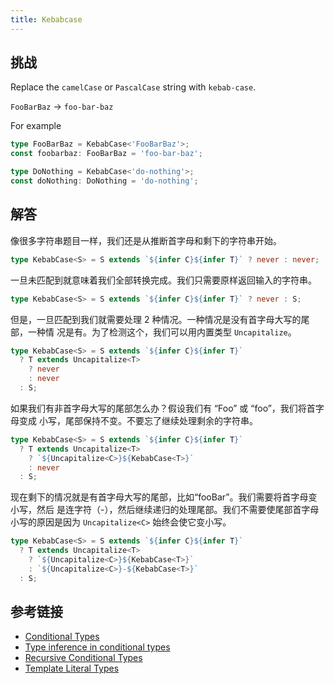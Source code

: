 ```yaml
---
title: Kebabcase
---
```


## 挑战

Replace the `camelCase` or `PascalCase` string with `kebab-case`.

`FooBarBaz` -> `foo-bar-baz`

For example

```ts
type FooBarBaz = KebabCase<'FooBarBaz'>;
const foobarbaz: FooBarBaz = 'foo-bar-baz';

type DoNothing = KebabCase<'do-nothing'>;
const doNothing: DoNothing = 'do-nothing';
```

## 解答

像很多字符串题目一样，我们还是从推断首字母和剩下的字符串开始。

```typescript
type KebabCase<S> = S extends `${infer C}${infer T}` ? never : never;
```

一旦未匹配到就意味着我们全部转换完成。我们只需要原样返回输入的字符串。

```typescript
type KebabCase<S> = S extends `${infer C}${infer T}` ? never : S;
```

但是，一旦匹配到我们就需要处理 2 种情况。一种情况是没有首字母大写的尾部，一种情
况是有。为了检测这个，我们可以用内置类型 `Uncapitalize`。

```typescript
type KebabCase<S> = S extends `${infer C}${infer T}`
  ? T extends Uncapitalize<T>
    ? never
    : never
  : S;
```

如果我们有非首字母大写的尾部怎么办？假设我们有 “Foo” 或 “foo”，我们将首字母变成
小写，尾部保持不变。不要忘了继续处理剩余的字符串。

```typescript
type KebabCase<S> = S extends `${infer C}${infer T}`
  ? T extends Uncapitalize<T>
    ? `${Uncapitalize<C>}${KebabCase<T>}`
    : never
  : S;
```

现在剩下的情况就是有首字母大写的尾部，比如“fooBar”。我们需要将首字母变小写，然后
是连字符（-），然后继续递归的处理尾部。我们不需要使尾部首字母小写的原因是因为
`Uncapitalize<C>` 始终会使它变小写。

```typescript
type KebabCase<S> = S extends `${infer C}${infer T}`
  ? T extends Uncapitalize<T>
    ? `${Uncapitalize<C>}${KebabCase<T>}`
    : `${Uncapitalize<C>}-${KebabCase<T>}`
  : S;
```

## 参考链接

- [Conditional Types](https://www.typescriptlang.org/docs/handbook/2/conditional-types.html)
- [Type inference in conditional types](https://www.typescriptlang.org/docs/handbook/2/conditional-types.html#inferring-within-conditional-types)
- [Recursive Conditional Types](https://www.typescriptlang.org/docs/handbook/release-notes/typescript-4-1.html#recursive-conditional-types)
- [Template Literal Types](https://www.typescriptlang.org/docs/handbook/release-notes/typescript-4-1.html#template-literal-types)
